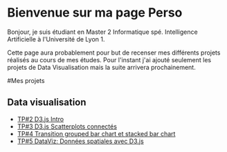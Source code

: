 # Bienvenue sur ma page Perso

Bonjour, je suis étudiant en Master 2 Informatique spé. Intelligence Artificielle à l'Université de Lyon 1.

Cette page aura probablement pour but de recenser mes différents projets réalisés au cours de mes études.
Pour l'instant j'ai ajouté seulement les projets de Data Visualisation mais la suite arrivera prochainement.

#Mes projets
## Data visualisation
- [TP#2 D3.js Intro](https://greglevieuxrat.github.io/DataViz/TP2)
- [TP#3 D3.js Scatterplots connectés](https://greglevieuxrat.github.io/DataViz/TP3)
- [TP#4 Transition grouped bar chart et stacked bar chart](https://greglevieuxrat.github.io/DataViz/TP4)
- [TP#5 DataViz: Données spatiales avec D3.js](https://greglevieuxrat.github.io/DataViz/TP5)
